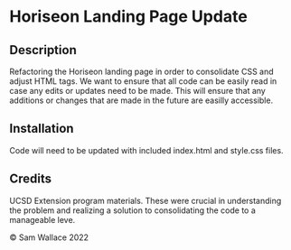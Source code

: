 # Horiseon Landing Page Update

## Description

Refactoring the Horiseon landing page in order to consolidate CSS and adjust HTML tags. We want to ensure that all code can be easily read in case any edits or updates need to be made. This will ensure that any additions or changes that are made in the future are easilly accessible.

## Installation

Code will need to be updated with included index.html and style.css files. 

## Credits

UCSD Extension program materials. These were crucial in understanding the problem and realizing a solution to consolidating the code to a manageable leve.

© Sam Wallace 2022